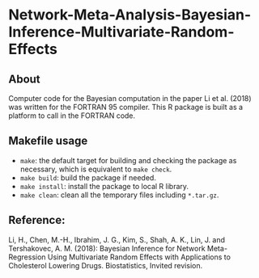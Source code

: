 # Network-Meta-Analysis-Bayesian-Inference-Multivariate-Random-Effects
## About
Computer code for the Bayesian computation in the paper Li et al. (2018) was written for the FORTRAN 95 compiler. This R package is built as a platform to call in the FORTRAN code.

## Makefile usage
- `make`: the default target for building and checking the package as necessary,
  which is equivalent to `make check`.
- `make build`: build the package if needed.
- `make install`: install the package to local R library.
- `make clean`: clean all the temporary files including `*.tar.gz`.

## Reference:
Li, H., Chen, M.-H., Ibrahim, J. G., Kim, S., Shah, A. K., Lin, J. and Tershakovec, A. M. (2018): Bayesian Inference for Network
Meta-Regression Using Multivariate Random Effects with Applications to Cholesterol Lowering Drugs. Biostatistics, Invited revision.

